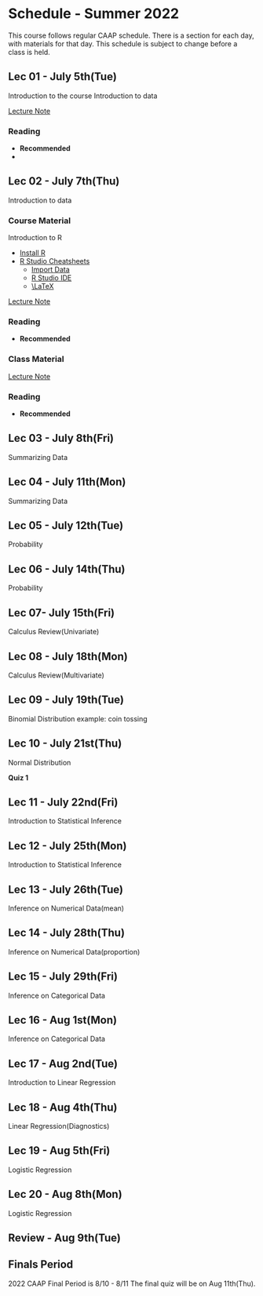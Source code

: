 # Schedule - Summer 2022

This course follows regular CAAP schedule.  There is a section for each day, with materials for that day.  This schedule is subject to change before a class is held.


## Lec 01 - July 5th(Tue)

Introduction to the course
Introduction to data

[Lecture Note]()

### Reading

* []() **Recommended**
* 
## Lec 02 - July 7th(Thu)

Introduction to data
### Course Material
Introduction to R
* [Install R](https://www.r-project.org/)
* [R Studio Cheatsheets](https://www.rstudio.com/resources/cheatsheets/)
    * [Import Data](https://raw.githubusercontent.com/rstudio/cheatsheets/main/data-import.pdf)
    * [R Studio IDE](https://raw.githubusercontent.com/rstudio/cheatsheets/main/rstudio-ide.pdf)
    * [\LaTeX](https://wch.github.io/latexsheet/)

[Lecture Note]()

### Reading

* []() **Recommended**

### Class Material

[Lecture Note]()

### Reading

* []() **Recommended**

## Lec 03 - July 8th(Fri)
Summarizing Data

## Lec 04 - July 11th(Mon)
Summarizing Data

## Lec 05 - July 12th(Tue)
Probability
## Lec 06 - July 14th(Thu)
Probability
## Lec 07- July 15th(Fri)
Calculus Review(Univariate)
## Lec 08 - July 18th(Mon)
Calculus Review(Multivariate)
## Lec 09 - July 19th(Tue)
Binomial Distribution
example: coin tossing
## Lec 10 - July 21st(Thu)



Normal Distribution

**Quiz 1**

## Lec 11 - July 22nd(Fri)
Introduction to Statistical Inference
## Lec 12 - July 25th(Mon)
Introduction to Statistical Inference
## Lec 13 - July 26th(Tue)
Inference on Numerical Data(mean)
## Lec 14 - July 28th(Thu)
Inference on Numerical Data(proportion)
## Lec 15 - July 29th(Fri)
Inference on Categorical Data
## Lec 16 - Aug 1st(Mon)
Inference on Categorical Data
## Lec 17 - Aug 2nd(Tue)
Introduction to Linear Regression
## Lec 18 - Aug 4th(Thu)
Linear Regression(Diagnostics)
## Lec 19 - Aug 5th(Fri)
Logistic Regression
## Lec 20 - Aug 8th(Mon)
Logistic Regression
## Review - Aug 9th(Tue)

## Finals Period

2022 CAAP Final Period is 8/10 - 8/11
The final quiz will be on Aug 11th(Thu).
